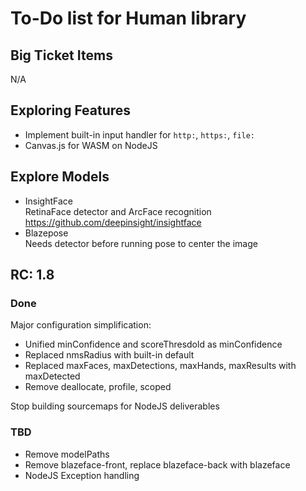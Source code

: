 # To-Do list for Human library

## Big Ticket Items

N/A

## Exploring Features

- Implement built-in input handler for `http:`, `https:`, `file:`
- Canvas.js for WASM on NodeJS

## Explore Models

- InsightFace  
  RetinaFace detector and ArcFace recognition  
  <https://github.com/deepinsight/insightface>  
- Blazepose  
  Needs detector before running pose to center the image

## RC: 1.8

### Done

Major configuration simplification:

- Unified minConfidence and scoreThresdold as minConfidence
- Replaced nmsRadius with built-in default
- Replaced maxFaces, maxDetections, maxHands, maxResults with maxDetected
- Remove deallocate, profile, scoped

Stop building sourcemaps for NodeJS deliverables

### TBD

- Remove modelPaths
- Remove blazeface-front, replace blazeface-back with blazeface
- NodeJS Exception handling
